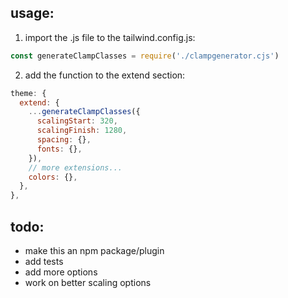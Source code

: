 ## usage:

1.  import the .js file to the tailwind.config.js:

```js
const generateClampClasses = require('./clampgenerator.cjs')
```

2. add the function to the extend section:

```js
theme: {
  extend: {
    ...generateClampClasses({
      scalingStart: 320,
      scalingFinish: 1280,
      spacing: {},
      fonts: {},
    }),
    // more extensions...
    colors: {},
  },
},
```

## todo:

- make this an npm package/plugin
- add tests
- add more options
- work on better scaling options
